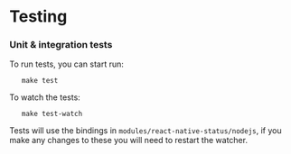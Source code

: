 # Testing

### Unit & integration tests

To run tests, you can start run:

```
   make test
```


To watch the tests:

```
   make test-watch
```
  

Tests will use the bindings in `modules/react-native-status/nodejs`, if you make any changes to these you will need to restart the watcher.
